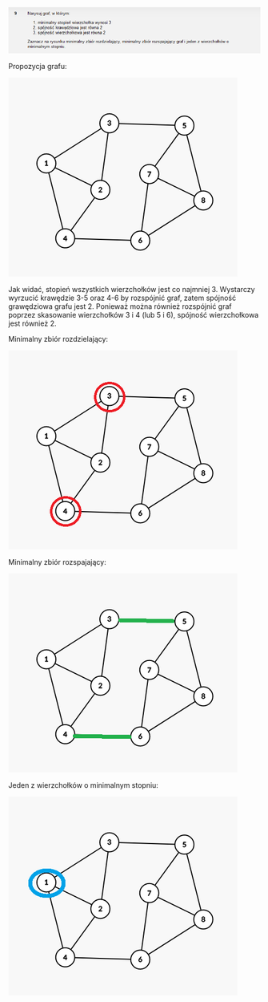 ![](./data/06.png)

Propozycja grafu:

![](./data/05.png)

Jak widać, stopień wszystkich wierzchołków jest co najmniej 3. Wystarczy wyrzucić krawędzie 3-5 oraz 4-6 by rozspójnić graf, zatem spójność grawędziowa grafu jest 2. Ponieważ można również rozspójnić graf poprzez skasowanie wierzchołków 3 i 4 (lub 5 i 6), spójność wierzchołkowa jest również 2.

Minimalny zbiór rozdzielający:

![](./data/07.png)

Minimalny zbiór rozspajający:

![](./data/08.png)

Jeden z wierzchołków o minimalnym stopniu:

![](./data/09.png)
